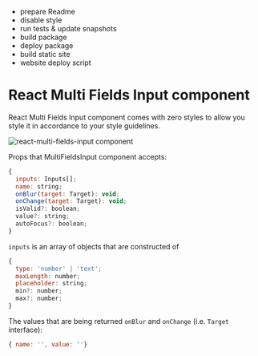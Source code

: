 - prepare Readme
- disable style
- run tests & update snapshots
- build package
- deploy package
- build static site
- website deploy script

# React Multi Fields Input component

React Multi Fields Input component comes with zero styles to allow you style it in accordance to your style guidelines.

![react-multi-fields-input component](https://github.com/kakuevn/react-multi-fields-input/raw/develop/src/assets/rmfi.png)

Props that MultiFieldsInput component accepts:

```js static
{
  inputs: Inputs[];
  name: string;
  onBlur(target: Target): void;
  onChange(target: Target): void;
  isValid?: boolean;
  value?: string;
  autoFocus?: boolean;
}
```

`inputs` is an array of objects that are constructed of

```js static
{
  type: 'number' | 'text';
  maxLength: number;
  placeholder: string;
  min?: number;
  max?: number;
}
```

The values that are being returned `onBlur` and `onChange` (i.e. `Target` interface):

```js static
{ name: '', value: ''}
```
